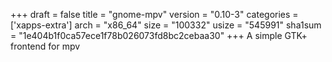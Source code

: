 +++
draft = false
title = "gnome-mpv"
version = "0.10-3"
categories = ['xapps-extra']
arch = "x86_64"
size = "100332"
usize = "545991"
sha1sum = "1e404b1f0ca57ece1f78b026073fd8bc2cebaa30"
+++
A simple GTK+ frontend for mpv